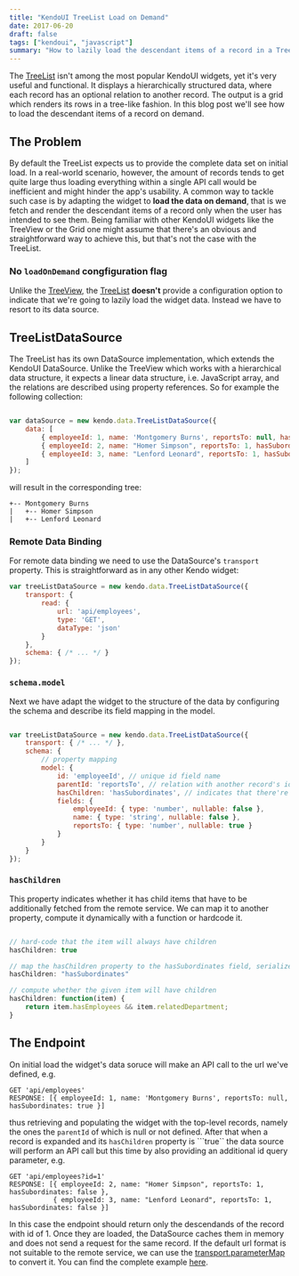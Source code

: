 ```yaml
---
title: "KendoUI TreeList Load on Demand"
date: 2017-06-20
draft: false
tags: ["kendoui", "javascript"]
summary: "How to lazily load the descendant items of a record in a TreeList."
---
```


The [TreeList](http://demos.telerik.com/kendo-ui/treelist/index) isn't among the most popular KendoUI widgets, yet it's very useful and functional. It displays a hierarchically structured data, where each record has an optional relation to another record. The output is a grid which renders its rows in a tree-like fashion. In this blog post we'll see how to load the descendant items of a record on demand.

## The Problem

By default the TreeList expects us to provide the complete data set on initial load. In a real-world scenario, however, the amount of records tends to get quite large thus loading everything within a single API call would be inefficient and might hinder the app's usability. A common way to tackle such case is by adapting the widget to **load the data on demand**, that is we fetch and render the descendant items of a record only when the user has intended to see them. Being familiar with other KendoUI widgets like the TreeView or the Grid one might assume that there's an obvious and straightforward way to achieve this, but that's not the case with the TreeList.


### No ```loadOnDemand``` congfiguration flag

Unlike the [TreeView](http://docs.telerik.com/kendo-ui/api/javascript/ui/treeview#configuration-loadOnDemand), the [TreeList](http://docs.telerik.com/kendo-ui/api/javascript/ui/treelist) **doesn't** provide a configuration option to indicate that we're going to lazily load the widget data. Instead we have to resort to its data source.

## TreeListDataSource

The TreeList has its own DataSource implementation, which extends the KendoUI DataSource. Unlike the TreeView which works with a hierarchical data structure, it expects a linear data structure, i.e. JavaScript array, and the relations are described using property references. So for example the following collection:

```javascript

var dataSource = new kendo.data.TreeListDataSource({
    data: [
        { employeeId: 1, name: 'Montgomery Burns', reportsTo: null, hasSubordinates: true },
        { employeeId: 2, name: "Homer Simpson", reportsTo: 1, hasSubordinates: false },
        { employeeId: 3, name: "Lenford Leonard", reportsTo: 1, hasSubordinates: false }
    ]
});

```

will result in the corresponding tree: 

```
+-- Montgomery Burns  
|   +-- Homer Simpson  
|   +-- Lenford Leonard
```

### Remote Data Binding

For remote data binding we need to use the DataSource's ```transport``` property. This is straightforward as in any other Kendo widget: 

```javascript
var treeListDataSource = new kendo.data.TreeListDataSource({
    transport: {
        read: {
            url: 'api/employees',
            type: 'GET',
            dataType: 'json'
        }
    },
    schema: { /* ... */ }
});
```

### ```schema.model```

Next we have adapt the widget to the structure of the data by configuring the schema and describe its field mapping in the model.

```javascript

var treeListDataSource = new kendo.data.TreeListDataSource({
    transport: { /* ... */ },
    schema: {
        // property mapping
        model: {
            id: 'employeeId', // unique id field name
            parentId: 'reportsTo', // relation with another record's id
            hasChildren: 'hasSubordinates', // indicates that there're records that haven't been loaded
            fields: {
            	employeeId: { type: 'number', nullable: false },
                name: { type: 'string', nullable: false },
                reportsTo: { type: 'number', nullable: true }
            }
        }
    }
});

```

### ```hasChildren```

This property indicates whether it has child items that have to be additionally fetched from the remote service. We can map it to another property, compute it dynamically with a function or hardcode it. 

```javascript

// hard-code that the item will always have children
hasChildren: true

// map the hasChildren property to the hasSubordinates field, serialized from the server
hasChildren: "hasSubordinates"

// compute whether the given item will have children
hasChildren: function(item) {
    return item.hasEmployees && item.relatedDepartment;
}

```

## The Endpoint

On initial load the widget's data soruce will make an API call to the url we've defined, e.g.

```
GET 'api/employees'
RESPONSE: [{ employeeId: 1, name: 'Montgomery Burns', reportsTo: null, hasSubordinates: true }]
```

thus retrieving and populating the widget with the top-level records, namely the ones the ```parentId``` of which is null or not defined. After that when a record is expanded and its ```hasChildren``` property is ```true`` the data source will perform an API call but this time by also providing an additional id query parameter, e.g.

```
GET 'api/employees?id=1'
RESPONSE: [{ employeeId: 2, name: "Homer Simpson", reportsTo: 1, hasSubordinates: false },
           { employeeId: 3, name: "Lenford Leonard", reportsTo: 1, hasSubordinates: false }]
```

In this case the endpoint should return only the descendands of the record with id of 1. Once they are loaded, the DataSource caches them in memory and does not send a request for the same record. If the default url format is not suitable to the remote service, we can use the [transport.parameterMap](http://docs.telerik.com/kendo-ui/api/javascript/data/datasource#configuration-transport.parameterMap) to convert it.
You can find the complete example [here](https://jsfiddle.net/8xwhv0Le/1/).
